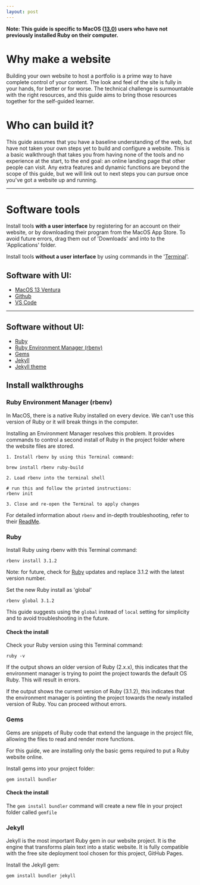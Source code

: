 ```yaml
---
layout: post
---
```


**Note: This guide is specific to MacOS ([13.0](https://en.wikipedia.org/wiki/MacOS_Ventura)) users who have not previously installed Ruby on their computer.**
# Why make a website
Building your own website to host a portfolio is a prime way to have complete control of your content. The look and feel of the site is fully in your hands, for better or for worse. The technical challenge is surmountable with the right resources, and this guide aims to bring those resources together for the self-guided learner.

# Who can build it?
This guide assumes that you have a baseline understanding of the web, but have not taken your own steps yet to build and configure a website. This is a basic walkthrough that takes you from having none of the tools and no experience at the start, to the end goal: an online landing page that other people can visit. Any extra features and dynamic functions are beyond the scope of this guide, but we will link out to next steps you can pursue once you've got a website up and running.  

---
# Software tools

Install tools **with a user interface** by registering for an account on their website, or by downloading their program from the MacOS App Store. To avoid future errors, drag them out of 'Downloads' and into to the 'Applications' folder.

Install tools **without a user interface** by using commands in the '[Terminal](https://support.apple.com/en-ca/guide/terminal/apd5265185d-f365-44cb-8b09-71a064a42125/mac)'. 
## Software with UI:
- [MacOS 13 Ventura](https://support.apple.com/en-ca/HT201541)
- [Github](https://docs.github.com/en/get-started/signing-up-for-github/signing-up-for-a-new-github-account)
- [VS Code](https://code.visualstudio.com/docs?dv=osx)

---
## Software without UI:
- [Ruby](https://www.ruby-lang.org/en/)
- [Ruby Environment Manager (rbenv)](https://www.ruby-lang.org/en/documentation/installation/#rbenv)
- [Gems](https://jekyllrb.com/docs/ruby-101/#gems)
- [Jekyll](https://jekyllrb.com/)
- [Jekyll theme](https://github.com/abhinavs/moonwalk)

## Install walkthroughs

### Ruby Environment Manager (rbenv)
In MacOS, there is a native Ruby installed on every device. We can't use this version of Ruby or it will break things in the computer. 

Installing an Environment Manager resolves this problem. It provides commands to control a second install of Ruby in the project folder where the website files are stored.

    1. Install rbenv by using this Terminal command:

```
brew install rbenv ruby-build 
```

    2. Load rbenv into the terminal shell

``` 
# run this and follow the printed instructions:
rbenv init
```
    3. Close and re-open the Terminal to apply changes

For detailed information about ``` rbenv ``` and in-depth troubleshooting, refer to their [ReadMe](https://github.com/rbenv/rbenv#readme). 

### Ruby
Install Ruby using rbenv with this Terminal command:

```
rbenv install 3.1.2
```
Note: for future, check for [Ruby](https://www.ruby-lang.org/en/downloads/) updates and replace 3.1.2 with the latest version number. 

Set the new Ruby install as 'global'
```
rbenv global 3.1.2
```
This guide suggests using the ``` global ``` instead of ``` local ``` setting for simplicity and to avoid troubleshooting in the future.

#### Check the install
Check your Ruby version using this Terminal command:

```
ruby -v
```
If the output shows an older version of Ruby (2.x.x), this indicates that the environment manager is trying to point the project towards the default OS Ruby. This will result in errors. 

If the output shows the current version of Ruby (3.1.2), this indicates that the environment manager is pointing the project towards the newly installed version of Ruby. You can proceed without errors.

### Gems
Gems are snippets of Ruby code that extend the language in the project file, allowing the files to read and render more functions. 

For this guide, we are installing only the basic gems required to put a Ruby website online. 

Install gems into your project folder:

```
gem install bundler
```

#### Check the install 
The ```gem install bundler``` command will create a new file in your project folder called ```gemfile```

### Jekyll

Jekyll is the most important Ruby gem in our website project. It is the engine that transforms plain text into a static website. It is fully compatible with the free site deployment tool chosen for this project, GitHub Pages.

Install the Jekyll gem:

``` gem install bundler jekyll ```

